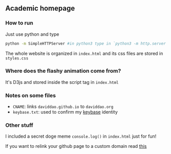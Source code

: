 ## Academic homepage

### How to run

Just use python and type

```bash
python -m SimpleHTTPServer #in python3 type in `python3 -m http.server`
```

The whole website is organized in `index.html` and its css files are stored in `styles.css`

### Where does the flashy animation come from?

It's D3js and stored inside the script tag in `index.html`

### Notes on some files

- `CNAME`: links `daviddao.github.io` to `daviddao.org`
- `keybase.txt`: used to confirm my [keybase](https://keybase.io/) identity

### Other stuff

I included a secret doge meme `console.log()` in `index.html` just for fun!

If you want to relink your github page to a custom domain read [this](https://help.github.com/articles/using-a-custom-domain-with-github-pages/)
